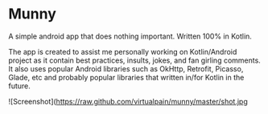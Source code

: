 # Munny

A simple android app that does nothing important. Written 100% in Kotlin.

The app is created to assist me personally working on Kotlin/Android project as it
contain best practices, insults, jokes, and fan girling comments. It also uses popular Android
libraries such as OkHttp, Retrofit, Picasso, Glade, etc and probably popular libraries that written
in/for Kotlin in the future.

![Screenshot](https://raw.github.com/virtualpain/munny/master/shot.jpg